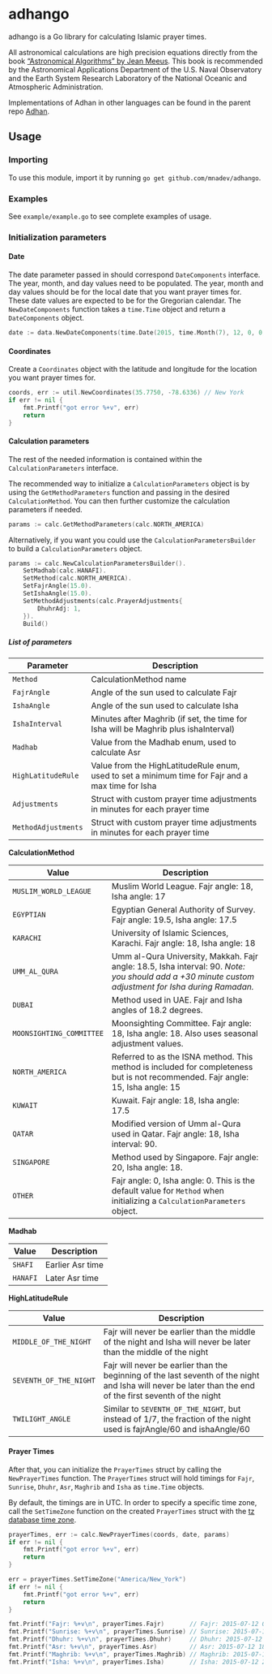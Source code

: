 # adhango

adhango is a Go library for calculating Islamic prayer times.

All astronomical calculations are high precision equations directly from the book [“Astronomical Algorithms” by Jean Meeus](https://www.willbell.com/math/mc1.htm). This book is recommended by the Astronomical Applications Department of the U.S. Naval Observatory and the Earth System Research Laboratory of the National Oceanic and Atmospheric Administration.

Implementations of Adhan in other languages can be found in the parent repo [Adhan](https://github.com/batoulapps/Adhan).


## Usage

### Importing
To use this module, import it by running `go get github.com/mnadev/adhango`.

### Examples

See `example/example.go` to see complete examples of usage.

### Initialization parameters

#### Date

The date parameter passed in should correspond `DateComponents` interface. The year, month, and day values need to be populated. The year, month and day values should be for the local date that you want prayer times for. These date values are expected to be for the Gregorian calendar. The `NewDateComponents` function takes a `time.Time` object and return a `DateComponents` object.

```go
date := data.NewDateComponents(time.Date(2015, time.Month(7), 12, 0, 0, 0, 0, time.UTC))
```

#### Coordinates

Create a `Coordinates` object with the latitude and longitude for the location you want prayer times for.

```go
coords, err := util.NewCoordinates(35.7750, -78.6336) // New York
if err != nil {
    fmt.Printf("got error %+v", err)
    return
}
```

#### Calculation parameters

The rest of the needed information is contained within the `CalculationParameters` interface.

The recommended way to initialize a `CalculationParameters` object is by using the `GetMethodParameters` function and passing in the desired `CalculationMethod`. You can then further customize the calculation parameters if needed. 

```go
params := calc.GetMethodParameters(calc.NORTH_AMERICA)
```

Alternatively, if you want you could use the `CalculationParametersBuilder` to build a `CalculationParameters` object.

```go
params := calc.NewCalculationParametersBuilder().
    SetMadhab(calc.HANAFI).
    SetMethod(calc.NORTH_AMERICA).
    SetFajrAngle(15.0).
    SetIshaAngle(15.0).
    SetMethodAdjustments(calc.PrayerAdjustments{
        DhuhrAdj: 1,
    }).
    Build()
```

##### List of parameters

| Parameter | Description |
| --------- | ----------- |
| `Method`    | CalculationMethod name |
| `FajrAngle` | Angle of the sun used to calculate Fajr |
| `IshaAngle` | Angle of the sun used to calculate Isha |
| `IshaInterval` | Minutes after Maghrib (if set, the time for Isha will be Maghrib plus ishaInterval) |
| `Madhab` | Value from the Madhab enum, used to calculate Asr |
| `HighLatitudeRule` | Value from the HighLatitudeRule enum, used to set a minimum time for Fajr and a max time for Isha |
| `Adjustments` | Struct with custom prayer time adjustments in minutes for each prayer time |
| `MethodAdjustments` | Struct with custom prayer time adjustments in minutes for each prayer time |

**CalculationMethod**

| Value | Description |
| ----- | ----------- |
| `MUSLIM_WORLD_LEAGUE` | Muslim World League. Fajr angle: 18, Isha angle: 17 |
| `EGYPTIAN` | Egyptian General Authority of Survey. Fajr angle: 19.5, Isha angle: 17.5 |
| `KARACHI` | University of Islamic Sciences, Karachi. Fajr angle: 18, Isha angle: 18 |
| `UMM_AL_QURA` | Umm al-Qura University, Makkah. Fajr angle: 18.5, Isha interval: 90. *Note: you should add a +30 minute custom adjustment for Isha during Ramadan.* |
| `DUBAI` | Method used in UAE. Fajr and Isha angles of 18.2 degrees. |
| `MOONSIGHTING_COMMITTEE` | Moonsighting Committee. Fajr angle: 18, Isha angle: 18. Also uses seasonal adjustment values. |
| `NORTH_AMERICA` | Referred to as the ISNA method. This method is included for completeness but is not recommended. Fajr angle: 15, Isha angle: 15 |
| `KUWAIT` | Kuwait. Fajr angle: 18, Isha angle: 17.5 |
| `QATAR` | Modified version of Umm al-Qura used in Qatar. Fajr angle: 18, Isha interval: 90. |
| `SINGAPORE` | Method used by Singapore. Fajr angle: 20, Isha angle: 18. |
| `OTHER` | Fajr angle: 0, Isha angle: 0. This is the default value for `Method` when initializing a `CalculationParameters` object. |

**Madhab**

| Value | Description |
| ----- | ----------- |
| `SHAFI` | Earlier Asr time |
| `HANAFI` | Later Asr time |

**HighLatitudeRule**

| Value | Description |
| ----- | ----------- |
| `MIDDLE_OF_THE_NIGHT` | Fajr will never be earlier than the middle of the night and Isha will never be later than the middle of the night |
| `SEVENTH_OF_THE_NIGHT` | Fajr will never be earlier than the beginning of the last seventh of the night and Isha will never be later than the end of the first seventh of the night |
| `TWILIGHT_ANGLE` | Similar to `SEVENTH_OF_THE_NIGHT`, but instead of 1/7, the fraction of the night used is fajrAngle/60 and ishaAngle/60 |


#### Prayer Times

After that, you can initialize the `PrayerTimes` struct by calling the `NewPrayerTimes` function. The `PrayerTimes` struct will hold timings for `Fajr`, `Sunrise`, `Dhuhr`, `Asr`, `Maghrib` and `Isha` as `time.Time` objects.

By default, the timings are in UTC. In order to specify a specific time zone, call the `SetTimeZone` function on the created `PrayerTimes` struct with the [tz database time zone](https://en.wikipedia.org/wiki/List_of_tz_database_time_zones).

```go
prayerTimes, err := calc.NewPrayerTimes(coords, date, params)
if err != nil {
    fmt.Printf("got error %+v", err)
    return
}

err = prayerTimes.SetTimeZone("America/New_York")
if err != nil {
    fmt.Printf("got error %+v", err)
    return
}

fmt.Printf("Fajr: %+v\n", prayerTimes.Fajr)       // Fajr: 2015-07-12 04:42:00 -0400 EDT
fmt.Printf("Sunrise: %+v\n", prayerTimes.Sunrise) // Sunrise: 2015-07-12 06:08:00 -0400 EDT
fmt.Printf("Dhuhr: %+v\n", prayerTimes.Dhuhr)     // Dhuhr: 2015-07-12 13:21:00 -0400 EDT
fmt.Printf("Asr: %+v\n", prayerTimes.Asr)         // Asr: 2015-07-12 18:22:00 -0400 EDT
fmt.Printf("Maghrib: %+v\n", prayerTimes.Maghrib) // Maghrib: 2015-07-12 20:32:00 -0400 EDT
fmt.Printf("Isha: %+v\n", prayerTimes.Isha)       // Isha: 2015-07-12 21:57:00 -0400 EDT
```


